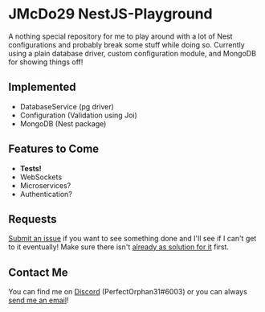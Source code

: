 # JMcDo29 NestJS-Playground

A nothing special repository for me to play around with a lot of Nest configurations and probably break some stuff while doing so. Currently using a plain database driver, custom configuration module, and MongoDB for showing things off!

## Implemented

* DatabaseService (pg driver)
* Configuration (Validation using Joi)
* MongoDB (Nest package)

## Features to Come

* **Tests!**
* WebSockets
* Microservices?
* Authentication?

## Requests

[Submit an issue](https://github.com/jmcdo29/NestJS-Playground/issues/new) if you want to see something done and I'll see if I can't get to it eventually! Make sure there isn't [already as solution for it](./tree/master/Issues%20%26%20Solutions) first. 

## Contact Me

You can find me on [Discord](https://discordapp.com/) (PerfectOrphan31#6003) or you can always [send me an email](mailto:jmcdo29@gmail.com)!